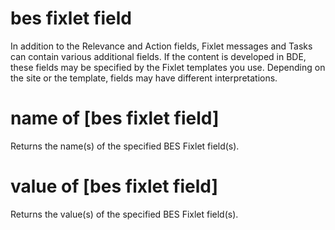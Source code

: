 # bes fixlet field

In addition to the Relevance and Action fields, Fixlet messages and Tasks can contain various additional fields. If the content is developed in BDE, these fields may be specified by the Fixlet templates you use. Depending on the site or the template, fields may have different interpretations.

# name of [bes fixlet field]

Returns the name(s) of the specified BES Fixlet field(s).

# value of [bes fixlet field]

Returns the value(s) of the specified BES Fixlet field(s).
